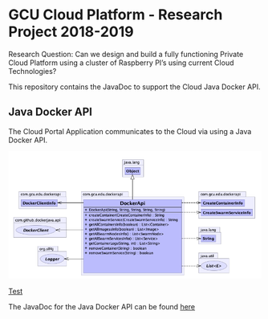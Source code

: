 
# GCU Cloud Platform - Research Project 2018-2019

Research Question: Can we design and build a fully functioning Private Cloud Platform using a cluster of Raspberry PI’s using current Cloud Technologies?

This repository contains the JavaDoc to support the Cloud Java Docker API.

Java Docker API
--------
The Cloud Portal Application communicates to the Cloud via using a Java Docker API.

<p align="center">
	<img src="../../docs/images/java-api-doc.png" alt="Java Docker API UML Class Diagram"/>
</p>

<a href="http://htmlpreview.github.com/?http://github.com/markreha/cloudrdp/blob/master/java-api/docs/javadoc/index.html" target='_parent'>Test</a>

The JavaDoc for the Java Docker API can be found [here](http://htmlpreview.github.com/?http://github.com/markreha/cloudrdp/blob/master/java-api/docs/javadoc/overview-summary.html)

